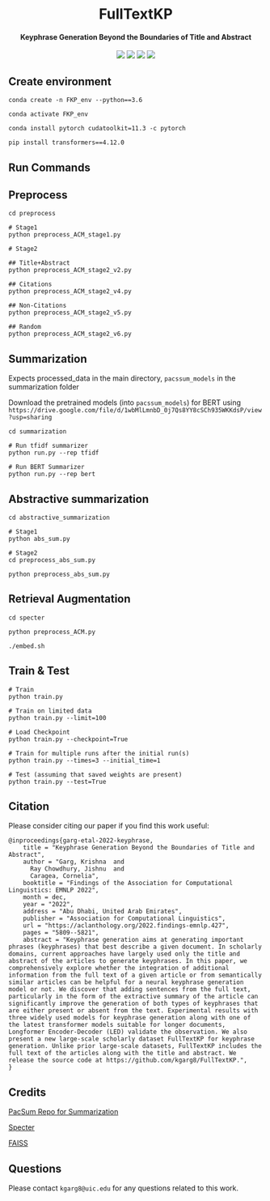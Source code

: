 <h1 align="center">
  FullTextKP
</h1>

<h4 align="center">Keyphrase Generation Beyond the Boundaries of Title and Abstract</h4>

<p align="center">
  <a href="https://aclanthology.org/2022.findings-emnlp.427/"><img src="https://img.shields.io/badge/Findings%20of%20EMNLP-2022-red"></a>
  <a href="https://aclanthology.org/2022.findings-emnlp.427.pdf"><img src="https://img.shields.io/badge/Paper-PDF-yellow"></a>
  <a href="https://github.com/kgarg8/FullTextKP/blob/master/LICENSE"><img src="https://img.shields.io/badge/License-MIT-blue"></a>
  <a href="res/EMNLP_slides.pdf"><img src="https://img.shields.io/badge/Slides-PDF-green"></a>
  </a>
</p>

## Create environment
```
conda create -n FKP_env --python==3.6

conda activate FKP_env

conda install pytorch cudatoolkit=11.3 -c pytorch

pip install transformers==4.12.0
```

## Run Commands

## Preprocess
```
cd preprocess

# Stage1
python preprocess_ACM_stage1.py

# Stage2

## Title+Abstract
python preprocess_ACM_stage2_v2.py

## Citations
python preprocess_ACM_stage2_v4.py

## Non-Citations
python preprocess_ACM_stage2_v5.py

## Random
python preprocess_ACM_stage2_v6.py
```

## Summarization
Expects processed_data in the main directory, `pacssum_models` in the summarization folder

Download the pretrained models (into `pacssum_models`) for BERT using `https://drive.google.com/file/d/1wbMlLmnbD_0j7Qs8YY8cSCh935WKKdsP/view?usp=sharing`

```
cd summarization

# Run tfidf summarizer
python run.py --rep tfidf

# Run BERT Summarizer
python run.py --rep bert
```

## Abstractive summarization
```
cd abstractive_summarization

# Stage1
python abs_sum.py

# Stage2
cd preprocess_abs_sum.py

python preprocess_abs_sum.py
```

## Retrieval Augmentation
```
cd specter

python preprocess_ACM.py

./embed.sh
```

## Train & Test
```
# Train
python train.py

# Train on limited data
python train.py --limit=100

# Load Checkpoint
python train.py --checkpoint=True

# Train for multiple runs after the initial run(s)
python train.py --times=3 --initial_time=1

# Test (assuming that saved weights are present)
python train.py --test=True
```

## Citation
Please consider citing our paper if you find this work useful:

```
@inproceedings{garg-etal-2022-keyphrase,
    title = "Keyphrase Generation Beyond the Boundaries of Title and Abstract",
    author = "Garg, Krishna  and
      Ray Chowdhury, Jishnu  and
      Caragea, Cornelia",
    booktitle = "Findings of the Association for Computational Linguistics: EMNLP 2022",
    month = dec,
    year = "2022",
    address = "Abu Dhabi, United Arab Emirates",
    publisher = "Association for Computational Linguistics",
    url = "https://aclanthology.org/2022.findings-emnlp.427",
    pages = "5809--5821",
    abstract = "Keyphrase generation aims at generating important phrases (keyphrases) that best describe a given document. In scholarly domains, current approaches have largely used only the title and abstract of the articles to generate keyphrases. In this paper, we comprehensively explore whether the integration of additional information from the full text of a given article or from semantically similar articles can be helpful for a neural keyphrase generation model or not. We discover that adding sentences from the full text, particularly in the form of the extractive summary of the article can significantly improve the generation of both types of keyphrases that are either present or absent from the text. Experimental results with three widely used models for keyphrase generation along with one of the latest transformer models suitable for longer documents, Longformer Encoder-Decoder (LED) validate the observation. We also present a new large-scale scholarly dataset FullTextKP for keyphrase generation. Unlike prior large-scale datasets, FullTextKP includes the full text of the articles along with the title and abstract. We release the source code at https://github.com/kgarg8/FullTextKP.",
}
```

## Credits
[PacSum Repo for Summarization](https://github.com/mswellhao/PacSum/tree/637dffeddb0e83a53e73012ca33727c773c2c158) 

[Specter](https://github.com/allenai/specter)

[FAISS](https://github.com/facebookresearch/faiss)

## Questions
Please contact `kgarg8@uic.edu` for any questions related to this work.
